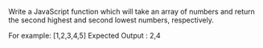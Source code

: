 Write a JavaScript function which will take an array of numbers and return the second highest and second lowest numbers, respectively.

For example: [1,2,3,4,5]
Expected Output : 2,4

